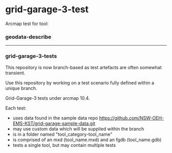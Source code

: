# grid-garage-3-test

Arcmap test for tool:

### geodata-describe

***

### grid-garage-3-tests

This repository is now branch-based as test artefacts are often somewhat transient.

Use this repository by working on a test scenario fully defined within a unique branch.

Grid-Garage-3 tests under arcmap 10.4.

Each test:
- uses data found in the sample data repo https://github.com/NSW-OEH-EMS-KST/grid-garage-sample-data.git
- may use custom data which will be supplied within the branch
- is in a folder named "tool_category-tool_name"
- is comprised of an mxd (tool_name.mxd) and an fgdb (tool_name.gdb)
- tests a single tool, but may contain multiple tests
